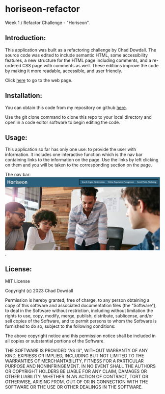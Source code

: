 # horiseon-refactor
Week 1 / Refactor Challenge - "Horiseon".

## Introduction:

This application was built as a refactoring challenge by Chad Dowdall.
The source code was edited to include semantic HTML, some accessibility features, a new structure for the HTML page including comments, and a re-ordered CSS page with comments as well.
These editions improve the code by making it more readable, accessible, and user friendly.

Click [here](https://cjgd99.github.io/horiseon-refactor/) to go to the web page.

## Installation:

You can obtain this code from my repository on github [here](https://github.com/CJGD99/horiseon-refactor).

Use the git clone command to clone this repo to your local directory and open in a code editor software to begin editing the code.

## Usage:

This application so far has only one use: to provide the user with information. It includes one interactive function which is the nav bar containing links to the information on the page. Use the links by left clicking on them and you will be taken to the corresponding section on the page.

The nav bar: ![nav-bar-screenshot](/assets/images/nav-bar-screenshot.png).

## License:

MIT License

Copyright (c) 2023 Chad Dowdall

Permission is hereby granted, free of charge, to any person obtaining a copy
of this software and associated documentation files (the "Software"), to deal
in the Software without restriction, including without limitation the rights
to use, copy, modify, merge, publish, distribute, sublicense, and/or sell
copies of the Software, and to permit persons to whom the Software is
furnished to do so, subject to the following conditions:

The above copyright notice and this permission notice shall be included in all
copies or substantial portions of the Software.

THE SOFTWARE IS PROVIDED "AS IS", WITHOUT WARRANTY OF ANY KIND, EXPRESS OR
IMPLIED, INCLUDING BUT NOT LIMITED TO THE WARRANTIES OF MERCHANTABILITY,
FITNESS FOR A PARTICULAR PURPOSE AND NONINFRINGEMENT. IN NO EVENT SHALL THE
AUTHORS OR COPYRIGHT HOLDERS BE LIABLE FOR ANY CLAIM, DAMAGES OR OTHER
LIABILITY, WHETHER IN AN ACTION OF CONTRACT, TORT OR OTHERWISE, ARISING FROM,
OUT OF OR IN CONNECTION WITH THE SOFTWARE OR THE USE OR OTHER DEALINGS IN THE
SOFTWARE.

